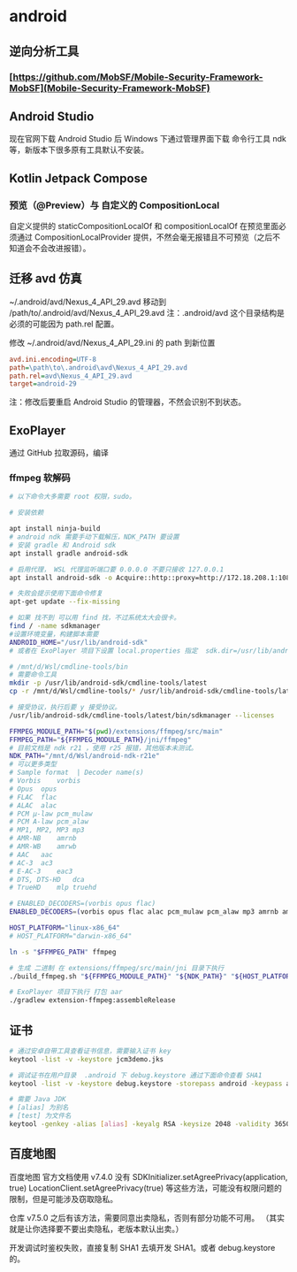 # android

## 逆向分析工具

### [https://github.com/MobSF/Mobile-Security-Framework-MobSF](Mobile-Security-Framework-MobSF)

## Android Studio

现在官网下载 Android Studio 后 Windows 下通过管理界面下载 命令行工具 ndk 等，新版本下很多原有工具默认不安装。

## Kotlin Jetpack Compose

### 预览（@Preview）与 自定义的 CompositionLocal

自定义提供的 staticCompositionLocalOf 和 compositionLocalOf 在预览里面必须通过 CompositionLocalProvider 提供，不然会毫无报错且不可预览（之后不知道会不会改进报错）。

## 迁移 avd 仿真

~/.android/avd/Nexus_4_API_29.avd 移动到 /path/to/.android/avd/Nexus_4_API_29.avd
注：.android/avd 这个目录结构是必须的可能因为 path.rel 配置。

修改 ~/.android/avd/Nexus_4_API_29.ini 的 path 到新位置
```ini
avd.ini.encoding=UTF-8
path=\path\to\.android\avd\Nexus_4_API_29.avd
path.rel=avd\Nexus_4_API_29.avd
target=android-29
```

注：修改后要重启 Android Studio 的管理器，不然会识别不到状态。

## ExoPlayer

通过 GitHub 拉取源码，编译

### ffmpeg 软解码

```bash
# 以下命令大多需要 root 权限，sudo。

# 安装依赖

apt install ninja-build
# android ndk 需要手动下载解压，NDK_PATH 要设置
# 安装 gradle 和 Android sdk
apt install gradle android-sdk

# 启用代理， WSL 代理监听端口要 0.0.0.0 不要只接收 127.0.0.1 
apt install android-sdk -o Acquire::http::proxy=http://172.18.208.1:1088

# 失败会提示使用下面命令修复
apt-get update --fix-missing

# 如果 找不到 可以用 find 找，不过系统太大会很卡。
find / -name sdkmanager
#设置环境变量，构建脚本需要
ANDROID_HOME="/usr/lib/android-sdk"
# 或者在 ExoPlayer 项目下设置 local.properties 指定  sdk.dir=/usr/lib/android-sdk  

# /mnt/d/Wsl/cmdline-tools/bin
# 需要命令工具
mkdir -p /usr/lib/android-sdk/cmdline-tools/latest
cp -r /mnt/d/Wsl/cmdline-tools/* /usr/lib/android-sdk/cmdline-tools/latest

# 接受协议，执行后要 y 接受协议。
/usr/lib/android-sdk/cmdline-tools/latest/bin/sdkmanager --licenses

FFMPEG_MODULE_PATH="$(pwd)/extensions/ffmpeg/src/main"
FFMPEG_PATH="${FFMPEG_MODULE_PATH}/jni/ffmpeg"
# 目前文档是 ndk r21 ，使用 r25 报错，其他版本未测试。
NDK_PATH="/mnt/d/Wsl/android-ndk-r21e"
# 可以更多类型 
# Sample format	 | Decoder name(s)
# Vorbis	vorbis
# Opus	opus
# FLAC	flac
# ALAC	alac
# PCM μ-law	pcm_mulaw
# PCM A-law	pcm_alaw
# MP1, MP2, MP3	mp3
# AMR-NB	amrnb
# AMR-WB	amrwb
# AAC	aac
# AC-3	ac3
# E-AC-3	eac3
# DTS, DTS-HD	dca
# TrueHD	mlp truehd

# ENABLED_DECODERS=(vorbis opus flac)
ENABLED_DECODERS=(vorbis opus flac alac pcm_mulaw pcm_alaw mp3 amrnb amrwb aac ac3 eac3 truehd)

HOST_PLATFORM="linux-x86_64"
# HOST_PLATFORM="darwin-x86_64"

ln -s "$FFMPEG_PATH" ffmpeg

# 生成 二进制 在 extensions/ffmpeg/src/main/jni 目录下执行
./build_ffmpeg.sh "${FFMPEG_MODULE_PATH}" "${NDK_PATH}" "${HOST_PLATFORM}" "${ENABLED_DECODERS[@]}"

# ExoPlayer 项目下执行 打包 aar
./gradlew extension-ffmpeg:assembleRelease
```

## 证书

```bash
# 通过安卓自带工具查看证书信息，需要输入证书 key
keytool -list -v -keystore jcm3demo.jks

# 调试证书在用户目录  .android 下 debug.keystore 通过下面命令查看 SHA1
keytool -list -v -keystore debug.keystore -storepass android -keypass android

# 需要 Java JDK
# [alias] 为别名
# [test] 为文件名
keytool -genkey -alias [alias] -keyalg RSA -keysize 2048 -validity 36500 -keystore [test].keystore
```

## 百度地图

百度地图 官方文档使用 v7.4.0 没有
SDKInitializer.setAgreePrivacy(application, true)
LocationClient.setAgreePrivacy(true)
等这些方法，可能没有权限问题的限制，但是可能涉及窃取隐私。

仓库 v7.5.0 之后有该方法，需要同意出卖隐私，否则有部分功能不可用。
（其实就是让你选择要不要出卖隐私，老版本默认出卖。）


开发调试时鉴权失败，直接复制 SHA1 去填开发 SHA1。或者 debug.keystore 的。
